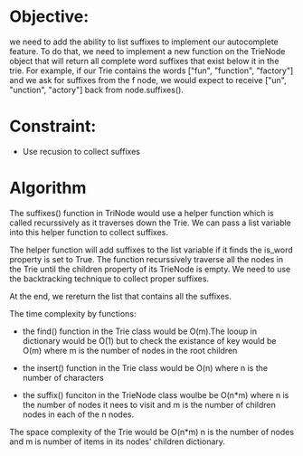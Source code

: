 # Objective: 
we need to add the ability to list suffixes to implement our autocomplete feature. To do that, we need to implement a new function on the TrieNode object that will return all complete word suffixes that exist below it in the trie. For example, if our Trie contains the words ["fun", "function", "factory"] and we ask for suffixes from the f node, we would expect to receive ["un", "unction", "actory"] back from node.suffixes().


# Constraint: 
- Use recusion to collect suffixes

# Algorithm 

The suffixes() function in TriNode would use a helper function which is called recurssively as it traverses down the Trie. We can pass a list variable into this helper function to collect suffixes.


The helper function will add suffixes to the list variable if it finds the is_word property is set to True. The function recurssively traverse all the nodes in the Trie until the children property of its TrieNode is empty. We need to use the backtracking technique to collect proper suffixes.

At the end, we rereturn the list that contains all the suffixes.

The time complexity by functions: 
* the find() function in the Trie class would be O(m).The looup in dictionary would be O(1) but to check the existance of key would be O(m) where m is the number of nodes in the root children

* the insert() function in the Trie class would be O(n) where n is the number of characters

* the suffix() funciton in the TrieNode class woulbe be O(n*m) where n is the number of nodes it nees to visit and m is the number of children nodes in each of the n nodes.


The space complexity of the Trie would be O(n*m) n is the number of nodes and m is number of items in its nodes' children dictionary.

